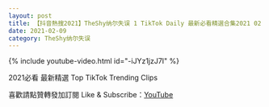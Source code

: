 ```yaml
---
layout: post
title: 【抖音熱搜2021】TheShy纳尔失误 1 TikTok Daily 最新必看精選合集2021 02 09
date: 2021-02-09
category: TheShy纳尔失误
---
```


{% include youtube-video.html id="-iJYz1jzJ7I" %}

2021必看 最新精選 Top TikTok Trending Clips

喜歡請點贊轉發加訂閱 Like & Subscribe：[YouTube](https://www.youtube.com/channel/UCAoR7VcanIPd04uEq_GIylA/videos)

